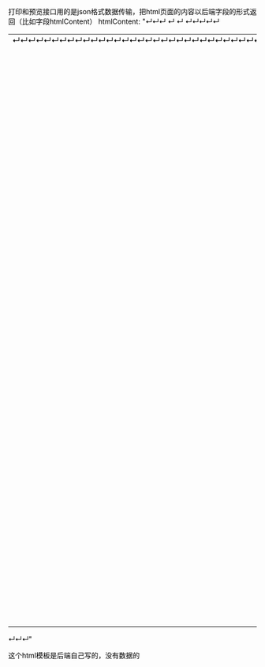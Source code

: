 打印和预览接口用的是json格式数据传输，把html页面的内容以后端字段的形式返回（比如字段htmlContent）
htmlContent: "<!DOCTYPE html PUBLIC "-//W3C//DTD XHTML 1.0 Transitional//EN" "http://www.w3.org/TR/xhtml1/DTD/xhtml1-transitional.dtd">↵<html>↵<head>↵  <title></title>↵  <meta http-equiv="Content-Type" content="text/html; charset=UTF-8"/>↵  <style type="text/css">↵    a {text-decoration: none}↵  </style>↵</head>↵<body text="#000000" link="#000000" alink="#000000" vlink="#000000">↵<table width="100%" cellpadding="0" cellspacing="0" border="0">↵<tr><td align="center">↵↵<a name="JR_PAGE_ANCHOR_0_1"></a>↵<table class="jrPage" cellpadding="0" cellspacing="0" border="0" style="empty-cells: show; width: 744px; border-collapse: collapse; background-color: white;">↵<tr valign="top" style="height:0">↵<td style="width:1px"></td>↵<td style="width:35px"></td>↵<td style="width:45px"></td>↵<td style="width:10px"></td>↵<td style="width:25px"></td>↵<td style="width:114px"></td>↵<td style="width:21px"></td>↵<td style="width:30px"></td>↵<td style="width:39px"></td>↵<td style="width:11px"></td>↵<td style="width:20px"></td>↵<td style="width:34px"></td>↵<td style="width:15px"></td>↵<td style="width:20px"></td>↵<td style="width:16px"></td>↵<td style="width:13px"></td>↵<td style="width:21px"></td>↵<td style="width:55px"></td>↵<td style="width:6px"></td>↵<td style="width:16px"></td>↵<td style="width:24px"></td>↵<td style="width:9px"></td>↵<td style="width:23px"></td>↵<td style="width:7px"></td>↵<td style="width:25px"></td>↵<td style="width:38px"></td>↵<td style="width:69px"></td>↵<td style="width:1px"></td>↵<td style="width:1px"></td>↵</tr>↵<tr valign="top" style="height:1px">↵<td colspan="29">↵</td>↵</tr>↵<tr valign="top" style="height:35px">↵<td>↵</td>↵<td colspan="27" style="text-indent: 0px;  vertical-align: middle;text-align: center;">↵<span style="font-family: 仿宋; color: #000000; font-size: 24px; line-height: 1.1640625; font-weight: bold;">配送订单</span></td>↵<td>↵</td>↵</tr>↵<tr valign="top" style="height:25px">↵<td>↵</td>↵<td colspan="2" style="text-indent: 0px;  vertical-align: middle;text-align: left;">↵<span style="font-family: 仿宋; color: #000000; font-size: 13px; line-height: 1.1640625; font-weight: bold;">订货机构：</span></td>↵<td colspan="6" style="text-indent: 0px;  vertical-align: middle;text-align: left;">↵<span style="font-family: 仿宋; color: #000000; font-size: 13px; line-height: 1.1640625; font-weight: bold;">无锡店</span></td>↵<td colspan="4" style="text-indent: 0px;  vertical-align: middle;text-align: left;">↵<span style="font-family: 仿宋; color: #000000; font-size: 13px; line-height: 1.1640625; font-weight: bold;">订单备注：</span></td>↵<td colspan="15" style="text-indent: 0px;  vertical-align: middle;text-align: left;">↵</td>↵<td>↵</td>↵</tr>↵<tr valign="top" style="height:25px">↵<td>↵</td>↵<td colspan="2" style="text-indent: 0px;  vertical-align: middle;text-align: left;">↵<span style="font-family: 仿宋; color: #000000; font-size: 13px; line-height: 1.1640625; font-weight: bold;">订单编号：</span></td>↵<td colspan="4" style="text-indent: 0px;  vertical-align: middle;text-align: left;">↵<span style="font-family: 仿宋; color: #000000; font-size: 13px; line-height: 1.1640625; font-weight: bold;">配送-2022092600001</span></td>↵<td colspan="3" style="text-indent: 0px;  vertical-align: middle;text-align: left;">↵<span style="font-family: 仿宋; color: #000000; font-size: 13px; line-height: 1.1640625; font-weight: bold;">到货日期：</span></td>↵<td colspan="5" style="text-indent: 0px;  vertical-align: middle;text-align: left;">↵<span style="font-family: 仿宋; color: #000000; font-size: 13px; line-height: 1.1640625; font-weight: bold;">2022-09-27</span></td>↵<td colspan="8">↵</td>↵<td colspan="3" style="text-indent: 0px;  vertical-align: middle;text-align: left;">↵<span style="font-family: 仿宋; color: #000000; font-size: 13px; line-height: 1.1640625; font-weight: bold;">第 1 页，</span></td>↵<td colspan="2" style="text-indent: 0px;  vertical-align: middle;text-align: left;">↵<span style="font-family: 仿宋; color: #000000; font-size: 13px; line-height: 1.1640625; font-weight: bold;">共 1 页</span></td>↵<td>↵</td>↵</tr>↵<tr valign="top" style="height:21px">↵<td>↵</td>↵<td style="border: 1px solid #000000; text-indent: 0px;  vertical-align: middle;text-align: center;">↵<span style="font-family: 仿宋; color: #000000; font-size: 13px; line-height: 1.1640625; font-weight: bold;">序号</span></td>↵<td colspan="3" style="border: 1px solid #000000; text-indent: 0px;  vertical-align: middle;text-align: center;">↵<span style="font-family: 仿宋; color: #000000; font-size: 13px; line-height: 1.1640625; font-weight: bold;">发货仓库</span></td>↵<td style="border: 1px solid #000000; text-indent: 0px;  vertical-align: middle;text-align: center;">↵<span style="font-family: 仿宋; color: #000000; font-size: 13px; line-height: 1.1640625; font-weight: bold;">物资名称</span></td>↵<td colspan="3" style="border: 1px solid #000000; text-indent: 0px;  vertical-align: middle;text-align: center;">↵<span style="font-family: 仿宋; color: #000000; font-size: 13px; line-height: 1.1640625; font-weight: bold;">物资类别</span></td>↵<td colspan="5" style="border: 1px solid #000000; text-indent: 0px;  vertical-align: middle;text-align: center;">↵<span style="font-family: 仿宋; color: #000000; font-size: 13px; line-height: 1.1640625; font-weight: bold;">物资规格</span></td>↵<td colspan="3" style="border: 1px solid #000000; text-indent: 0px;  vertical-align: middle;text-align: center;">↵<span style="font-family: 仿宋; color: #000000; font-size: 13px; line-height: 1.1640625; font-weight: bold;">单位</span></td>↵<td style="border: 1px solid #000000; text-indent: 0px;  vertical-align: middle;text-align: center;">↵<span style="font-family: 仿宋; color: #000000; font-size: 13px; line-height: 1.1640625; font-weight: bold;">数量</span></td>↵<td colspan="4" style="border: 1px solid #000000; text-indent: 0px;  vertical-align: middle;text-align: center;">↵<span style="font-family: 仿宋; color: #000000; font-size: 13px; line-height: 1.1640625; font-weight: bold;">单价</span></td>↵<td colspan="3" style="border: 1px solid #000000; text-indent: 0px;  vertical-align: middle;text-align: center;">↵<span style="font-family: 仿宋; color: #000000; font-size: 13px; line-height: 1.1640625; font-weight: bold;">金额</span></td>↵<td colspan="2" style="border: 1px solid #000000; text-indent: 0px;  vertical-align: middle;text-align: center;">↵<span style="font-family: 仿宋; color: #000000; font-size: 13px; line-height: 1.1640625; font-weight: bold;">备注</span></td>↵<td colspan="2">↵</td>↵</tr>↵<tr valign="top" style="height:21px">↵<td>↵</td>↵<td style="border: 1px solid #000000; text-indent: 0px;  vertical-align: middle;text-align: center;">↵<span style="font-family: 仿宋; color: #000000; font-size: 13px; line-height: 1.1640625; font-weight: bold;">1</span></td>↵<td colspan="3" style="border: 1px solid #000000; text-indent: 0px;  vertical-align: middle;text-align: left;">↵<span style="font-family: 仿宋; color: #000000; font-size: 13px; line-height: 1.1640625; font-weight: bold;">一楼吧台</span></td>↵<td style="border: 1px solid #000000; text-indent: 0px;  vertical-align: middle;text-align: left;">↵<span style="font-family: 仿宋; color: #000000; font-size: 13px; line-height: 1.1640625; font-weight: bold;">123456789</span></td>↵<td colspan="3" style="border: 1px solid #000000; text-indent: 0px;  vertical-align: middle;text-align: left;">↵<span style="font-family: 仿宋; color: #000000; font-size: 13px; line-height: 1.1640625; font-weight: bold;">肉类</span></td>↵<td colspan="5" style="border: 1px solid #000000; text-indent: 0px;  vertical-align: middle;text-align: left;">↵</td>↵<td colspan="3" style="border: 1px solid #000000; text-indent: 0px;  vertical-align: middle;text-align: left;">↵<span style="font-family: 仿宋; color: #000000; font-size: 13px; line-height: 1.1640625; font-weight: bold;">J</span></td>↵<td style="border: 1px solid #000000; text-indent: 0px;  vertical-align: middle;text-align: right;">↵<span style="font-family: 仿宋; color: #000000; font-size: 13px; line-height: 1.1640625; font-weight: bold;">1</span></td>↵<td colspan="4" style="border: 1px solid #000000; text-indent: 0px;  vertical-align: middle;text-align: right;">↵<span style="font-family: 仿宋; color: #000000; font-size: 13px; line-height: 1.1640625; font-weight: bold;">0</span></td>↵<td colspan="3" style="border: 1px solid #000000; text-indent: 0px;  vertical-align: middle;text-align: right;">↵<span style="font-family: 仿宋; color: #000000; font-size: 13px; line-height: 1.1640625; font-weight: bold;">0</span></td>↵<td colspan="2" style="border: 1px solid #000000; text-indent: 0px;  vertical-align: middle;text-align: left;">↵</td>↵<td colspan="2">↵</td>↵</tr>↵<tr valign="top" style="height:21px">↵<td>↵</td>↵<td style="border: 1px solid #000000; text-indent: 0px;  vertical-align: middle;text-align: center;">↵<span style="font-family: 仿宋; color: #000000; font-size: 13px; line-height: 1.1640625; font-weight: bold;">2</span></td>↵<td colspan="3" style="border: 1px solid #000000; text-indent: 0px;  vertical-align: middle;text-align: left;">↵<span style="font-family: 仿宋; color: #000000; font-size: 13px; line-height: 1.1640625; font-weight: bold;">一楼吧台</span></td>↵<td style="border: 1px solid #000000; text-indent: 0px;  vertical-align: middle;text-align: left;">↵<span style="font-family: 仿宋; color: #000000; font-size: 13px; line-height: 1.1640625; font-weight: bold;">蘑菇1号</span></td>↵<td colspan="3" style="border: 1px solid #000000; text-indent: 0px;  vertical-align: middle;text-align: left;">↵<span style="font-family: 仿宋; color: #000000; font-size: 13px; line-height: 1.1640625; font-weight: bold;">菌菇类陈</span></td>↵<td colspan="5" style="border: 1px solid #000000; text-indent: 0px;  vertical-align: middle;text-align: left;">↵</td>↵<td colspan="3" style="border: 1px solid #000000; text-indent: 0px;  vertical-align: middle;text-align: left;">↵<span style="font-family: 仿宋; color: #000000; font-size: 13px; line-height: 1.1640625; font-weight: bold;">吧</span></td>↵<td style="border: 1px solid #000000; text-indent: 0px;  vertical-align: middle;text-align: right;">↵<span style="font-family: 仿宋; color: #000000; font-size: 13px; line-height: 1.1640625; font-weight: bold;">155</span></td>↵<td colspan="4" style="border: 1px solid #000000; text-indent: 0px;  vertical-align: middle;text-align: right;">↵<span style="font-family: 仿宋; color: #000000; font-size: 13px; line-height: 1.1640625; font-weight: bold;">140</span></td>↵<td colspan="3" style="border: 1px solid #000000; text-indent: 0px;  vertical-align: middle;text-align: right;">↵<span style="font-family: 仿宋; color: #000000; font-size: 13px; line-height: 1.1640625; font-weight: bold;">21700</span></td>↵<td colspan="2" style="border: 1px solid #000000; text-indent: 0px;  vertical-align: middle;text-align: left;">↵</td>↵<td colspan="2">↵</td>↵</tr>↵<tr valign="top" style="height:21px">↵<td>↵</td>↵<td style="border: 1px solid #000000; text-indent: 0px;  vertical-align: middle;text-align: center;">↵<span style="font-family: 仿宋; color: #000000; font-size: 13px; line-height: 1.1640625; font-weight: bold;">3</span></td>↵<td colspan="3" style="border: 1px solid #000000; text-indent: 0px;  vertical-align: middle;text-align: left;">↵<span style="font-family: 仿宋; color: #000000; font-size: 13px; line-height: 1.1640625; font-weight: bold;">一楼吧台</span></td>↵<td style="border: 1px solid #000000; text-indent: 0px;  vertical-align: middle;text-align: left;">↵<span style="font-family: 仿宋; color: #000000; font-size: 13px; line-height: 1.1640625; font-weight: bold;">蘑菇1号</span></td>↵<td colspan="3" style="border: 1px solid #000000; text-indent: 0px;  vertical-align: middle;text-align: left;">↵<span style="font-family: 仿宋; color: #000000; font-size: 13px; line-height: 1.1640625; font-weight: bold;">菌菇类陈</span></td>↵<td colspan="5" style="border: 1px solid #000000; text-indent: 0px;  vertical-align: middle;text-align: left;">↵</td>↵<td colspan="3" style="border: 1px solid #000000; text-indent: 0px;  vertical-align: middle;text-align: left;">↵<span style="font-family: 仿宋; color: #000000; font-size: 13px; line-height: 1.1640625; font-weight: bold;">斤</span></td>↵<td style="border: 1px solid #000000; text-indent: 0px;  vertical-align: middle;text-align: right;">↵<span style="font-family: 仿宋; color: #000000; font-size: 13px; line-height: 1.1640625; font-weight: bold;">18</span></td>↵<td colspan="4" style="border: 1px solid #000000; text-indent: 0px;  vertical-align: middle;text-align: right;">↵<span style="font-family: 仿宋; color: #000000; font-size: 13px; line-height: 1.1640625; font-weight: bold;">10</span></td>↵<td colspan="3" style="border: 1px solid #000000; text-indent: 0px;  vertical-align: middle;text-align: right;">↵<span style="font-family: 仿宋; color: #000000; font-size: 13px; line-height: 1.1640625; font-weight: bold;">180</span></td>↵<td colspan="2" style="border: 1px solid #000000; text-indent: 0px;  vertical-align: middle;text-align: left;">↵</td>↵<td colspan="2">↵</td>↵</tr>↵<tr valign="top" style="height:21px">↵<td>↵</td>↵<td style="border: 1px solid #000000; text-indent: 0px;  vertical-align: middle;text-align: center;">↵<span style="font-family: 仿宋; color: #000000; font-size: 13px; line-height: 1.1640625; font-weight: bold;">4</span></td>↵<td colspan="3" style="border: 1px solid #000000; text-indent: 0px;  vertical-align: middle;text-align: left;">↵<span style="font-family: 仿宋; color: #000000; font-size: 13px; line-height: 1.1640625; font-weight: bold;">一楼吧台</span></td>↵<td style="border: 1px solid #000000; text-indent: 0px;  vertical-align: middle;text-align: left;">↵<span style="font-family: 仿宋; color: #000000; font-size: 13px; line-height: 1.1640625; font-weight: bold;">蘑菇1号</span></td>↵<td colspan="3" style="border: 1px solid #000000; text-indent: 0px;  vertical-align: middle;text-align: left;">↵<span style="font-family: 仿宋; color: #000000; font-size: 13px; line-height: 1.1640625; font-weight: bold;">菌菇类陈</span></td>↵<td colspan="5" style="border: 1px solid #000000; text-indent: 0px;  vertical-align: middle;text-align: left;">↵</td>↵<td colspan="3" style="border: 1px solid #000000; text-indent: 0px;  vertical-align: middle;text-align: left;">↵<span style="font-family: 仿宋; color: #000000; font-size: 13px; line-height: 1.1640625; font-weight: bold;">吧</span></td>↵<td style="border: 1px solid #000000; text-indent: 0px;  vertical-align: middle;text-align: right;">↵<span style="font-family: 仿宋; color: #000000; font-size: 13px; line-height: 1.1640625; font-weight: bold;">43.5</span></td>↵<td colspan="4" style="border: 1px solid #000000; text-indent: 0px;  vertical-align: middle;text-align: right;">↵<span style="font-family: 仿宋; color: #000000; font-size: 13px; line-height: 1.1640625; font-weight: bold;">10</span></td>↵<td colspan="3" style="border: 1px solid #000000; text-indent: 0px;  vertical-align: middle;text-align: right;">↵<span style="font-family: 仿宋; color: #000000; font-size: 13px; line-height: 1.1640625; font-weight: bold;">435</span></td>↵<td colspan="2" style="border: 1px solid #000000; text-indent: 0px;  vertical-align: middle;text-align: left;">↵</td>↵<td colspan="2">↵</td>↵</tr>↵<tr valign="top" style="height:21px">↵<td>↵</td>↵<td style="border: 1px solid #000000; text-indent: 0px;  vertical-align: middle;text-align: center;">↵<span style="font-family: 仿宋; color: #000000; font-size: 13px; line-height: 1.1640625; font-weight: bold;">5</span></td>↵<td colspan="3" style="border: 1px solid #000000; text-indent: 0px;  vertical-align: middle;text-align: left;">↵</td>↵<td style="border: 1px solid #000000; text-indent: 0px;  vertical-align: middle;text-align: left;">↵<span style="font-family: 仿宋; color: #000000; font-size: 13px; line-height: 1.1640625; font-weight: bold;">蘑菇2号</span></td>↵<td colspan="3" style="border: 1px solid #000000; text-indent: 0px;  vertical-align: middle;text-align: left;">↵<span style="font-family: 仿宋; color: #000000; font-size: 13px; line-height: 1.1640625; font-weight: bold;">菌菇类陈</span></td>↵<td colspan="5" style="border: 1px solid #000000; text-indent: 0px;  vertical-align: middle;text-align: left;">↵</td>↵<td colspan="3" style="border: 1px solid #000000; text-indent: 0px;  vertical-align: middle;text-align: left;">↵<span style="font-family: 仿宋; color: #000000; font-size: 13px; line-height: 1.1640625; font-weight: bold;">箱</span></td>↵<td style="border: 1px solid #000000; text-indent: 0px;  vertical-align: middle;text-align: right;">↵<span style="font-family: 仿宋; color: #000000; font-size: 13px; line-height: 1.1640625; font-weight: bold;">42</span></td>↵<td colspan="4" style="border: 1px solid #000000; text-indent: 0px;  vertical-align: middle;text-align: right;">↵<span style="font-family: 仿宋; color: #000000; font-size: 13px; line-height: 1.1640625; font-weight: bold;">300</span></td>↵<td colspan="3" style="border: 1px solid #000000; text-indent: 0px;  vertical-align: middle;text-align: right;">↵<span style="font-family: 仿宋; color: #000000; font-size: 13px; line-height: 1.1640625; font-weight: bold;">12600</span></td>↵<td colspan="2" style="border: 1px solid #000000; text-indent: 0px;  vertical-align: middle;text-align: left;">↵</td>↵<td colspan="2">↵</td>↵</tr>↵<tr valign="top" style="height:25px">↵<td colspan="12">↵</td>↵<td colspan="4" style="text-indent: 0px;  vertical-align: middle;text-align: left;">↵<span style="font-family: 仿宋; color: #000000; font-size: 13px; line-height: 1.1640625; font-weight: bold;">总数量：</span></td>↵<td colspan="4" style="text-indent: 0px;  vertical-align: middle;text-align: right;">↵<span style="font-family: 仿宋; color: #000000; font-size: 13px; line-height: 1.1640625; font-weight: bold;">259.5</span></td>↵<td>↵</td>↵<td colspan="4" style="text-indent: 0px;  vertical-align: middle;text-align: left;">↵<span style="font-family: 仿宋; color: #000000; font-size: 13px; line-height: 1.1640625; font-weight: bold;">总金额：</span></td>↵<td colspan="3" style="text-indent: 0px;  vertical-align: middle;text-align: right;">↵<span style="font-family: 仿宋; color: #000000; font-size: 13px; line-height: 1.1640625; font-weight: bold;">34915</span></td>↵<td>↵</td>↵</tr>↵<tr valign="top" style="height:578px">↵<td colspan="29">↵</td>↵</tr>↵<tr valign="top" style="height:25px">↵<td>↵</td>↵<td colspan="3" style="text-indent: 0px;  vertical-align: middle;text-align: left;">↵<span style="font-family: 仿宋; color: #000000; font-size: 13px; line-height: 1.1640625; font-weight: bold;">拣货人</span></td>↵<td colspan="4">↵</td>↵<td colspan="3" style="text-indent: 0px;  vertical-align: middle;text-align: left;">↵<span style="font-family: 仿宋; color: #000000; font-size: 13px; line-height: 1.1640625; font-weight: bold;">送货人</span></td>↵<td colspan="8">↵</td>↵<td colspan="5" style="text-indent: 0px;  vertical-align: middle;text-align: left;">↵<span style="font-family: 仿宋; color: #000000; font-size: 13px; line-height: 1.1640625; font-weight: bold;">收货人</span></td>↵<td colspan="5">↵</td>↵</tr>↵<tr valign="top" style="height:1px">↵<td colspan="29">↵</td>↵</tr>↵</table>↵↵</td></tr>↵</table>↵</body>↵</html>↵"


这个html模板是后端自己写的，没有数据的